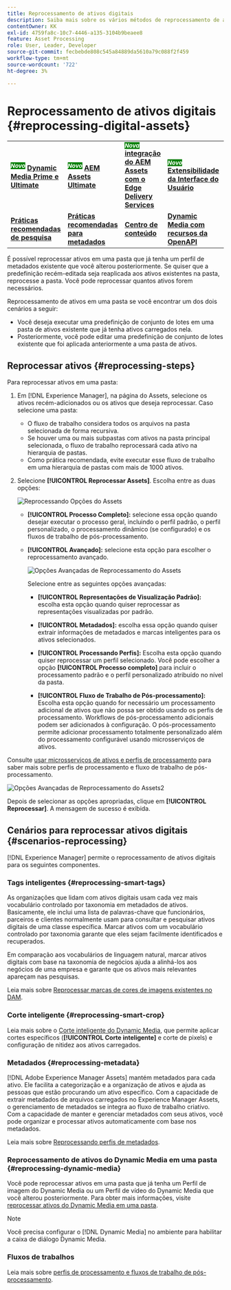 ```yaml
---
title: Reprocessamento de ativos digitais
description: Saiba mais sobre os vários métodos de reprocessamento de ativos digitais
contentOwner: KK
exl-id: 4759fa8c-10c7-4446-a135-3104b9beaee8
feature: Asset Processing
role: User, Leader, Developer
source-git-commit: fecbebde808c545a84889da5610a79c088f2f459
workflow-type: tm+mt
source-wordcount: '722'
ht-degree: 3%

---
```


# Reprocessamento de ativos digitais {#reprocessing-digital-assets}

<table>
    <tr>
        <td>
            <sup style= "background-color:#008000; color:#FFFFFF; font-weight:bold"><i>Novo</i></sup> <a href="/help/assets/dynamic-media/dm-prime-ultimate.md"><b>Dynamic Media Prime e Ultimate</b></a>
        </td>
        <td>
            <sup style= "background-color:#008000; color:#FFFFFF; font-weight:bold"><i>Novo</i></sup> <a href="/help/assets/assets-ultimate-overview.md"><b>AEM Assets Ultimate</b></a>
        </td>
        <td>
            <sup style= "background-color:#008000; color:#FFFFFF; font-weight:bold"><i>Nova</i></sup> <a href="/help/assets/integrate-aem-assets-edge-delivery-services.md"><b>integração do AEM Assets com o Edge Delivery Services</b></a>
        </td>
        <td>
            <sup style= "background-color:#008000; color:#FFFFFF; font-weight:bold"><i>Novo</i></sup> <a href="/help/assets/aem-assets-view-ui-extensibility.md"><b>Extensibilidade da Interface do Usuário</b></a>
        </td>
          <td>
            <sup style= "background-color:#008000; color:#FFFFFF; font-weight:bold"><i>Novo</i></sup> <a href="/help/assets/dynamic-media/enable-dynamic-media-prime-and-ultimate.md"><b>Habilitar o Dynamic Media Prime e o Ultimate</b></a>
        </td>
    </tr>
    <tr>
        <td>
            <a href="/help/assets/search-best-practices.md"><b>Práticas recomendadas de pesquisa</b></a>
        </td>
        <td>
            <a href="/help/assets/metadata-best-practices.md"><b>Práticas recomendadas para metadados</b></a>
        </td>
        <td>
            <a href="/help/assets/product-overview.md"><b>Centro de conteúdo</b></a>
        </td>
        <td>
            <a href="/help/assets/dynamic-media-open-apis-overview.md"><b>Dynamic Media com recursos da OpenAPI</b></a>
        </td>
        <td>
            <a href="https://developer.adobe.com/experience-cloud/experience-manager-apis/"><b>Documentação do AEM Assets para desenvolvedores</b></a>
        </td>
    </tr>
</table>

É possível reprocessar ativos em uma pasta que já tenha um perfil de metadados existente que você alterou posteriormente. Se quiser que a predefinição recém-editada seja reaplicada aos ativos existentes na pasta, reprocesse a pasta. Você pode reprocessar quantos ativos forem necessários.

Reprocessamento de ativos em uma pasta se você encontrar um dos dois cenários a seguir:

* Você deseja executar uma predefinição de conjunto de lotes em uma pasta de ativos existente que já tenha ativos carregados nela.
* Posteriormente, você pode editar uma predefinição de conjunto de lotes existente que foi aplicada anteriormente a uma pasta de ativos.

## Reprocessar ativos {#reprocessing-steps}

Para reprocessar ativos em uma pasta:

1. Em [!DNL Experience Manager], na página do Assets, selecione os ativos recém-adicionados ou os ativos que deseja reprocessar.
Caso selecione uma pasta:

   * O fluxo de trabalho considera todos os arquivos na pasta selecionada de forma recursiva.
   * Se houver uma ou mais subpastas com ativos na pasta principal selecionada, o fluxo de trabalho reprocessará cada ativo na hierarquia de pastas.
   * Como prática recomendada, evite executar esse fluxo de trabalho em uma hierarquia de pastas com mais de 1000 ativos.

1. Selecione **[!UICONTROL Reprocessar Assets]**. Escolha entre as duas opções:

   ![Reprocessando Opções do Assets](assets/reprocessing-assets-options.png)

   * **[!UICONTROL Processo Completo]:** selecione essa opção quando desejar executar o processo geral, incluindo o perfil padrão, o perfil personalizado, o processamento dinâmico (se configurado) e os fluxos de trabalho de pós-processamento.
   * **[!UICONTROL Avançado]:** selecione esta opção para escolher o reprocessamento avançado.

     ![Opções Avançadas de Reprocessamento do Assets](assets/reprocessing-assets-options-advanced.png)

     Selecione entre as seguintes opções avançadas:

      * **[!UICONTROL Representações de Visualização Padrão]:** escolha esta opção quando quiser reprocessar as representações visualizadas por padrão.

      * **[!UICONTROL Metadados]:** escolha essa opção quando quiser extrair informações de metadados e marcas inteligentes para os ativos selecionados.

      * **[!UICONTROL Processando Perfis]:** Escolha esta opção quando quiser reprocessar um perfil selecionado. Você pode escolher a opção **[!UICONTROL Processo completo]** para incluir o processamento padrão e o perfil personalizado atribuído no nível da pasta.
        <!--When assets are uploaded to a folder, [!DNL Experience Manager] checks the containing folder's properties for a processing profile. If none is applied, a parent folder in the hierarchy is checked for a processing profile to apply.-->

      * **[!UICONTROL Fluxo de Trabalho de Pós-processamento]:** Escolha esta opção quando for necessário um processamento adicional de ativos que não possa ser obtido usando os perfis de processamento. Workflows de pós-processamento adicionais podem ser adicionados à configuração. O pós-processamento permite adicionar processamento totalmente personalizado além do processamento configurável usando microsserviços de ativos.

Consulte [usar microsserviços de ativos e perfis de processamento](https://experienceleague.adobe.com/docs/experience-manager-cloud-service/content/assets/manage/asset-microservices-configure-and-use.html?lang=pt-BR) para saber mais sobre perfis de processamento e fluxo de trabalho de pós-processamento.

![Opções Avançadas de Reprocessamento do Assets2](assets/reprocessing-assets-options-advanced-2.png)

Depois de selecionar as opções apropriadas, clique em **[!UICONTROL Reprocessar]**. A mensagem de sucesso é exibida.

## Cenários para reprocessar ativos digitais {#scenarios-reprocessing}

[!DNL Experience Manager] permite o reprocessamento de ativos digitais para os seguintes componentes.

### Tags inteligentes {#reprocessing-smart-tags}

As organizações que lidam com ativos digitais usam cada vez mais vocabulário controlado por taxonomia em metadados de ativos. Basicamente, ele inclui uma lista de palavras-chave que funcionários, parceiros e clientes normalmente usam para consultar e pesquisar ativos digitais de uma classe específica. Marcar ativos com um vocabulário controlado por taxonomia garante que eles sejam facilmente identificados e recuperados.

Em comparação aos vocabulários de linguagem natural, marcar ativos digitais com base na taxonomia de negócios ajuda a alinhá-los aos negócios de uma empresa e garante que os ativos mais relevantes apareçam nas pesquisas.

Leia mais sobre [Reprocessar marcas de cores de imagens existentes no DAM](https://experienceleague.adobe.com/docs/experience-manager-cloud-service/content/assets/manage/color-tag-images.html?lang=pt-BR#color-tags-existing-images).

### Corte inteligente {#reprocessing-smart-crop}

Leia mais sobre o [Corte inteligente do Dynamic Media](https://experienceleague.adobe.com/docs/experience-manager-cloud-service/content/assets/dynamicmedia/image-profiles.html?lang=pt-BR), que permite aplicar cortes específicos (**[!UICONTROL Corte inteligente]** e corte de pixels) e configuração de nitidez aos ativos carregados.

### Metadados {#reprocessing-metadata}

[!DNL Adobe Experience Manager Assets] mantém metadados para cada ativo. Ele facilita a categorização e a organização de ativos e ajuda as pessoas que estão procurando um ativo específico. Com a capacidade de extrair metadados de arquivos carregados no Experience Manager Assets, o gerenciamento de metadados se integra ao fluxo de trabalho criativo. Com a capacidade de manter e gerenciar metadados com seus ativos, você pode organizar e processar ativos automaticamente com base nos metadados.

Leia mais sobre [Reprocessando perfis de metadados](https://experienceleague.adobe.com/docs/experience-manager-cloud-service/content/assets/manage/metadata-profiles.html?lang=pt-BR).

### Reprocessamento de ativos do Dynamic Media em uma pasta {#reprocessing-dynamic-media}

Você pode reprocessar ativos em uma pasta que já tenha um Perfil de imagem do Dynamic Media ou um Perfil de vídeo do Dynamic Media que você alterou posteriormente. Para obter mais informações, visite [reprocessar ativos do Dynamic Media em uma pasta](https://experienceleague.adobe.com/docs/experience-manager-cloud-service/content/assets/admin/about-image-video-profiles.html?lang=pt-BR).

>[!NOTE]
>
>Você precisa configurar o [!DNL Dynamic Media] no ambiente para habilitar a caixa de diálogo Dynamic Media.
>

### Fluxos de trabalhos

Leia mais sobre [perfis de processamento e fluxos de trabalho de pós-processamento](https://experienceleague.adobe.com/docs/experience-manager-cloud-service/content/assets/manage/asset-microservices-configure-and-use.html?lang=pt-BR).
